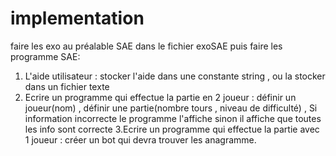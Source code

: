 # implementation
faire les exo au préalable SAE dans le fichier exoSAE
puis faire les programme SAE:
  1. L'aide utilisateur : stocker l'aide dans une constante string , ou la stocker dans un fichier texte
  2. Ecrire un programme qui effectue la partie en 2 joueur : définir un joueur(nom) , définir une partie(nombre tours , niveau de difficulté) ,
                                                              Si information incorrecte le programme l'affiche sinon il affiche que toutes les
                                                              info sont correcte
  3.Ecrire un programme qui effectue la partie avec 1 joueur : créer un bot qui devra trouver les anagramme.
